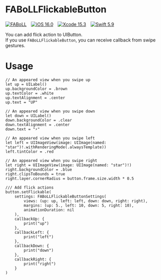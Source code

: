 # FABoLLFlickableButton

[![FABoLL](https://custom-icon-badges.herokuapp.com/badge/license-FABoLL-8BB80A.svg?logo=law&logoColor=white)]()　[![iOS 16.0](https://custom-icon-badges.herokuapp.com/badge/iOS-16.0-007bff.svg?logo=apple&logoColor=white)]()　[![Xcode 15.3](https://custom-icon-badges.herokuapp.com/badge/Xcode-15.3-007bff.svg?logo=Xcode&logoColor=white)]()　[![Swift 5.9](https://custom-icon-badges.herokuapp.com/badge/Swift-5.9-df5c43.svg?logo=Swift&logoColor=white)]()

You can add flick action to UIButton.  
If you use `FABoLLFlickableButton`, you can receive callback from  swipe gestures.

# Usage

```
// An appeared view when you swipe up
let up = UILabel()
up.backgroundColor = .brown
up.textColor = .white
up.textAlignment = .center
up.text = "UP"

// An appeared view when you swipe down
let down = UILabel()
down.backgroundColor = .clear
down.textAlignment = .center
down.text = "⚡️"

// An appeared view when you swipe left
let left = UIImageView(image: UIImage(named: "star")!.withRenderingMode(.alwaysTemplate))
left.tintColor = .red

// An appeared view when you swipe right
let right = UIImageView(image: UIImage(named: "star")!)
right.backgroundColor = .blue
right.clipsToBounds = true
right.layer.cornerRadius = button.frame.size.width * 0.5

/// Add flick actions
button.setFlickable(
    settings: FABoLLFlickableButtonSettings(
        views: (up: up, left: left, down: down, right: right),
        margins: (up: 5., left: 10, down: 5, right: 10),
        animationDuration: nil
    ),
    callbackUp: {
        print("up")
    },
    callbackLeft: {
        print("left")
    },
    callbackDown: {
        print("down")
    },
    callbackRight: {
        print("right")
    }
)
```
